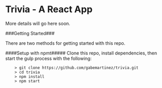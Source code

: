 # Trivia - A React App

More details will go here soon.

###Getting Started###

There are two methods for getting started with this repo.

####Setup with npmt#####
Clone this repo, install dependencies, then start the gulp process with the following:

```
	> git clone https://github.com/gabemartinez/trivia.git
	> cd trivia
	> npm install
	> npm start
```
